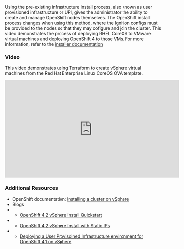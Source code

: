 
Using the pre-existing infrastructure install process, also known as user provisioned infrastructure or UPI, gives the administrator the ability to create and manage OpenShift nodes themselves.  The OpenShift install process changes when using this method, where the Ignition configs must be provided to the nodes so that they may cofigure and join the cluster.  This video demonstrates the process of deploying RHEL CoreOS to VMware virtual machines and deploying OpenShift 4 to those VMs.  For more information, refer to the [installer documentation](https://docs.openshift.com/container-platform/latest/installing/installing_vsphere/installing-vsphere.html)

### Video

This video demonstrates using Terraform to create vSphere virtual machines from the Red Hat Enterprise Linux CoreOS OVA template.

<iframe width="560" height="315" src="https://www.youtube.com/embed/TsAJEEDv-gg" frameborder="0" allow="accelerometer; autoplay; encrypted-media; gyroscope; picture-in-picture" allowfullscreen></iframe>

### Additional Resources

* OpenShift documentation: [Installing a cluster on vSphere](https://docs.openshift.com/container-platform/latest/installing/installing_vsphere/installing-vsphere.html)
* Blogs
* * [OpenShift 4.2 vSphere Install Quickstart](https://blog.openshift.com/openshift-4-2-vsphere-install-quickstart/)
* * [OpenShift 4.2 vSphere Install with Static IPs](https://blog.openshift.com/openshift-4-2-vsphere-install-with-static-ips/)
* * [Deploying a User Provisoined Infrastructure environment for OpenShift 4.1 on vSphere](https://blog.openshift.com/deploying-a-user-provisioned-infrastructure-environment-for-openshift-4-1-on-vsphere/)
